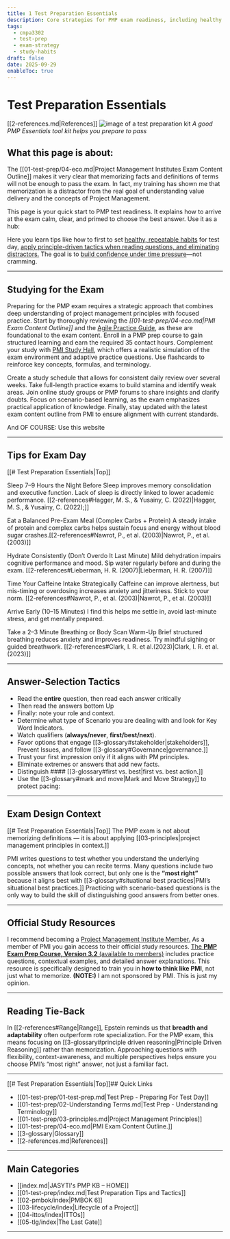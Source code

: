 ```yaml
---
title: 1 Test Preparation Essentials
description: Core strategies for PMP exam readiness, including healthy habits, test-day tactics, and principle-driven reasoning.
tags:
  - cmpa3302
  - test-prep
  - exam-strategy
  - study-habits
draft: false
date: 2025-09-29
enableToc: true
---
```

# Test Preparation Essentials
 [[2-references.md|References]]
![image of a test preparation kit](test-prep-kit.png)
*A good PMP Essentials tool kit helps you prepare to pass*
## What this page is about:  
The [[01-test-prep/04-eco.md|Project Management Institutes Exam Content Outline]] makes it very clear that memorizing facts and definitions of terms will not be enough to pass the exam.  In fact, my training has shown me that memorization is a distractor from the real goal of understanding value delivery and the concepts of Project Management.

This page is your quick start to PMP test readiness. It explains how to arrive at the exam calm, clear, and primed to choose the best answer. Use it as a hub: 

Here you learn tips like how to first to set [healthy, repeatable habits](https://praxis.ets.org/tomorrows-teacher/10-Test-Day-Tactics-to-Help-You-Perform-at-Your-Peak.html) for test day, [apply principle-driven tactics when reading questions, and eliminating distractors.](https://www.studygs.net/10-test-taking-tricks-for-tough-questions-you-cant-answer/) 
The goal is to [build confidence under time pressure](https://www.sciencenewstoday.org/the-neuroscience-of-confidence-and-how-to-build-it)—not cramming.

---
## Studying for the Exam

Preparing for the PMP exam requires a strategic approach that combines deep understanding of project management principles with focused practice. Start by thoroughly reviewing the *[[01-test-prep/04-eco.md|PMI Exam Content Outline]]* and the [Agile Practice Guide](https://www.pmi.org/standards/agile), as these are foundational to the exam content. Enroll in a PMP prep course to gain structured learning and earn the required 35 contact hours. Complement your study with [PMI Study Hall](https://www.pmi.org/certifications/certification-resources/pmi-study-hall?utm_source_misc=examsimulator_PMP), which offers a realistic simulation of the exam environment and adaptive practice questions. Use flashcards to reinforce key concepts, formulas, and terminology. 

Create a study schedule that allows for consistent daily review over several weeks. Take full-length practice exams to build stamina and identify weak areas. Join online study groups or PMP forums to share insights and clarify doubts. Focus on scenario-based learning, as the exam emphasizes practical application of knowledge. Finally, stay updated with the latest exam content outline from PMI to ensure alignment with current standards.

And OF COURSE: Use this website

---
## Tips for Exam Day
[[# Test Preparation Essentials|Top]]

 Sleep 7–9 Hours the Night Before
Sleep improves memory consolidation and executive function. Lack of sleep is directly linked to lower academic performance. [[2-references#Hagger, M. S., & Yusainy, C. (2022)|Hagger, M. S., & Yusainy, C. (2022);]]

Eat a Balanced Pre-Exam Meal (Complex Carbs + Protein)
A steady intake of protein and complex carbs helps sustain focus and energy without blood sugar crashes.[[2-references#Nawrot, P., et al. (2003)|Nawrot, P., et al. (2003)]]

Hydrate Consistently (Don’t Overdo It Last Minute)
Mild dehydration impairs cognitive performance and mood. Sip water regularly before and during the exam. [[2-references#Lieberman, H. R. (2007)|Lieberman, H. R. (2007)]]

Time Your Caffeine Intake Strategically
Caffeine can improve alertness, but mis-timing or overdosing increases anxiety and jitteriness. Stick to your norm.
[[2-references#Nawrot, P., et al. (2003)|Nawrot, P., et al. (2003)]]

Arrive Early (10–15 Minutes)
I find this helps me settle in, avoid last-minute stress, and get mentally prepared.

Take a 2–3 Minute Breathing or Body Scan Warm-Up
Brief structured breathing reduces anxiety and improves readiness. Try mindful sighing or guided breathwork. [[2-references#Clark, I. R. et al.(2023)|Clark, I. R. et al. (2023)]]

---
## Answer-Selection Tactics

- Read the **entire** question, then read each answer critically
- Then read the answers bottom Up
- Finally: note your role and context.  
- Determine what type of Scenario you are dealing with and look for Key Word Indicators.
- Watch qualifiers (**always/never**, **first/best/next**).  
- Favor options that engage [[3-glossary#stakeholder|stakeholders]], Prevent Issues, and follow [[3-glossary#Governance|governance.]]  
- Trust your first impression only if it aligns with PM principles.  
- Eliminate extremes or answers that add new facts. 
- Distinguish #### [[3-glossary#first vs. best|first vs. best action.]]  
- Use the [[3-glossary#mark and move|Mark and Move Strategy]] to protect pacing: 
---
## Exam Design Context
[[# Test Preparation Essentials|Top]]
The PMP exam is not about memorizing definitions — it is about applying [[03-principles|project management principles in context.]] 

PMI writes questions to test whether you understand the underlying concepts, not whether you can recite terms. Many questions include two possible answers that look correct, but only one is the **“most right”** because it aligns best with [[3-glossary#situational best practices|PMI’s situational best practices.]] Practicing with scenario-based questions is the only way to build the skill of distinguishing good answers from better ones.  

---
## Official Study Resources

I recommend becoming a [Project Management Institute Member.](https://www.pmi.org/membership/benefits)  As a member of PMI you gain access to their official study resources. [The **PMP Exam Prep Course, Version 3.2** (available to members)](https://www.pmi.org/store/) includes practice questions, contextual examples, and detailed answer explanations. This resource is specifically designed to train you in **how to think like PMI**, not just what to memorize. **(NOTE:)** I am not sponsored by PMI. This is just my opinion.

---
## Reading Tie-Back

In [[2-references#Range|Range]], Epstein reminds us that **breadth and adaptability** often outperform rote specialization.  For the PMP exam, this means focusing on [[3-glossary#principle driven reasoning|Principle Driven Reasoning]] rather than memorization. Approaching questions with flexibility, context-awareness, and multiple perspectives helps ensure you choose PMI’s “most right” answer, not just a familiar fact.

---
[[# Test Preparation Essentials|Top]]## Quick Links

- [[01-test-prep/01-test-prep.md|Test Prep - Preparing For Test Day]]
- [[01-test-prep/02-Understanding Terms.md|Test Prep - Understanding Terminology]]
- [[01-test-prep/03-principles.md|Project Management Principles]]
- [[01-test-prep/04-eco.md|PMI Exam Content Outline.]]  
- [[3-glossary|Glossary]]
- [[2-references.md|References]]

---
## Main Categories

- [[index.md|JASYTI's PMP KB – HOME]]
- [[01-test-prep/index.md|Test Preparation Tips and Tactics]]
- [[02-pmbok/index|PMBOK 6]]
- [[03-lifecycle/index|Lifecycle of a Project]]
- [[04-ittos/index|ITTOs]]
- [[05-tlg/index|The Last Gate]]

---
